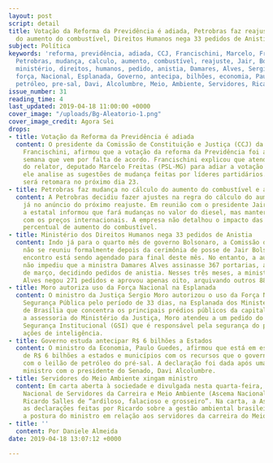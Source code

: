 ```yaml
---
layout: post
script: detail
title: Votação da Reforma da Previdência é adiada, Petrobras faz reajuste no cálculo
  do aumento do combustível, Direitos Humanos nega 33 pedidos de Anistia e mais notícias.
subject: Política
keywords: 'reforma, previdência, adiada, CCJ, Francischini, Marcelo, Freitas, PSL,
  Petrobras, mudança, calculo, aumento, combustível, reajuste, Jair, Bolsonaro, estatal,
  ministério, direitos, humanos, pedido, anistia, Damares, Alves, Sergio, Moro, autoriza,
  força, Nacional, Esplanada, Governo, antecipa, bilhões, economia, Paulo, Guedes,
  petróleo, pre-sal, Davi, Alcolumbre, Meio, Ambiente, Servidores, Ricardo, Salles, '
issue_number: 31
reading_time: 4
last_updated: 2019-04-18 11:00:00 +0000
cover_image: "/uploads/Bg-Aleatorio-1.png"
cover_image_credit: Agora Sei
drops:
- title: Votação da Reforma da Previdência é adiada
  content: O presidente da Comissão de Constituição e Justiça (CCJ) da Câmara, Felipe
    Francischini, afirmou que a votação da reforma da Previdência foi adiada para
    semana que vem por falta de acordo. Francischini explicou que atendeu o pedido
    do relator, deputado Marcelo Freitas (PSL-MG) para adiar a votação a fim de que
    ele analise as sugestões de mudança feitas por líderes partidários. A reunião
    será retomara no próximo dia 23.
- title: Petrobras faz mudança no cálculo do aumento do combustível e anuncia reajuste
  content: A Petrobras decidiu fazer ajustes na regra do cálculo do aumento dos combustíveis
    já no anúncio do próximo reajuste. Em reunião com o presidente Jair Bolsonaro,
    a estatal informou que fará mudanças no valor do diesel, mas manterá a paridade
    com os preços internacionais. A empresa não detalhou o impacto das mudanças no
    percentual de aumento do combustível.
- title: Ministério dos Direitos Humanos nega 33 pedidos de Anistia
  content: Indo já para o quarto mês de governo Bolsonaro, a Comissão de Anistia ainda
    não se reuniu formalmente depois da cerimônia de posse de Jair Bolsonaro. O primeiro
    encontro está sendo agendado para final deste mês. No entanto, a ausência da reunião
    não impediu que a ministra Damares Alves assinasse 367 portarias, até o final
    de março, decidindo pedidos de anistia. Nesses três meses, a ministra Damares
    Alves negou 271 pedidos e aprovou apenas oito, arquivando outros 88 pedidos.
- title: Moro autoriza uso da Força Nacional na Esplanada
  content: O ministro da Justiça Sergio Moro autorizou o uso da Força Nacional de
    Segurança Pública pelo período de 33 dias, na Esplanada dos Ministérios – via
    de Brasília que concentra os principais prédios públicos da capital federal. Segundo
    a assessoria do Ministério da Justiça, Moro atendeu a um pedido do Gabinete de
    Segurança Institucional (GSI) que é responsável pela segurança do presidente e
    ações de inteligência.
- title: Governo estuda antecipar R$ 6 bilhões a Estados
  content: O ministro da Economia, Paulo Guedes, afirmou que está em estudo uma antecipação
    de R$ 6 bilhões a estados e municípios com os recursos que o governo espera arrecadar
    com o leilão de petróleo do pré-sal. A declaração foi dada após uma reunião do
    ministro com o presidente do Senado, Davi Alcolumbre.
- title: Servidores do Meio Ambiente xingam ministro
  content: Em carta aberta à sociedade e divulgada nesta quarta-feira, a Associação
    Nacional de Servidores da Carreira e Meio Ambiente (Ascema Nacional) chama o ministro
    Ricardo Salles de “ardiloso, falacioso e grosseiro”. Na carta, a Associação repudia
    as declarações feitas por Ricardo sobre a gestão ambiental brasileira e critica
    a postura do ministro em relação aos servidores da carreira do Meio Ambiente.
- title: ''
  content: Por Daniele Almeida
date: 2019-04-18 13:07:12 +0000

---
```

